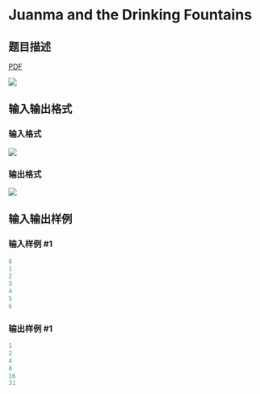 # Juanma and the Drinking Fountains

## 题目描述

[problemUrl]: https://uva.onlinejudge.org/index.php?option=com_onlinejudge&Itemid=8&category=871&page=show_problem&problem=5019

[PDF](https://uva.onlinejudge.org/external/131/p13108.pdf)

![](https://cdn.luogu.com.cn/upload/vjudge_pic/UVA13108/4cc118e08b909b2954dcd33032d068a8f47ba70d.png)

## 输入输出格式

### 输入格式

![](https://cdn.luogu.com.cn/upload/vjudge_pic/UVA13108/7badabe449f3238e80ef5e36edabc483f299170b.png)

### 输出格式

![](https://cdn.luogu.com.cn/upload/vjudge_pic/UVA13108/42d9fc12aeb43b02c965fda0c08538083b9d58c1.png)

## 输入输出样例

### 输入样例 #1

```cpp
6
1
2
3
4
5
6
```


### 输出样例 #1

```cpp
1
2
4
8
16
31
```


